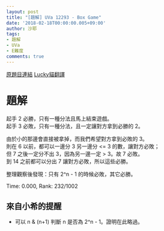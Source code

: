 ```yaml
---
layout: post
title: "[題解] UVa 12293 - Box Game"
date: '2018-02-18T00:00:00.005+09:00'
author: 沙耶
tags:
- 題解
- UVa
- E難度
comments: true
---
```


[原題目連結](https://uva.onlinejudge.org/index.php?option=com_onlinejudge&Itemid=8&category=24&page=show_problem&problem=3714)
[Lucky貓翻譯](http://luckycat.kshs.kh.edu.tw/homework/q12293.htm)

# 題解

起手 2 必勝，只有一種分法且馬上結束遊戲。  
起手 3 必敗，只有一種分法，且一定讓對方拿到必勝的 2。

由於小的那邊會直接被拿掉，而我們希望對方拿到必敗的 3。  
則在 6 以前，都可以一邊分 3 另一邊分 <= 3 的數，讓對方必敗；  
但 7 之後一定分不出 3，因為另一邊一定 > 3。故 7 必敗。  
到 14 之前都可以分出 7 讓對方必敗，所以這些必勝。

整理觀察後發現：只有 2^n - 1 的時候必敗，其它必勝。

Time: 0.000, Rank: 232/1002

## 來自小希的提醒

- 可以 n & (n+1) 判斷 n 是否為 2^n - 1。證明在此略過。